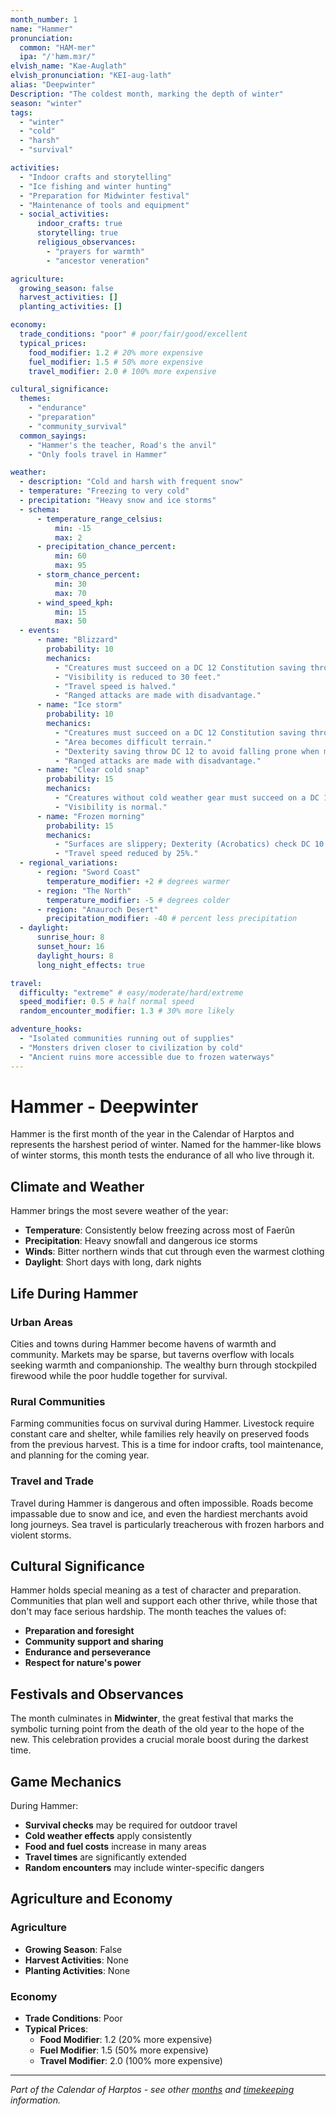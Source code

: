 ```yaml
---
month_number: 1
name: "Hammer"
pronunciation:
  common: "HAM-mer"
  ipa: "/'hæm.mɜr/"
elvish_name: "Kae-Auglath"
elvish_pronunciation: "KEI-aug-lath"
alias: "Deepwinter"
Description: "The coldest month, marking the depth of winter"
season: "winter"
tags:
  - "winter"
  - "cold"
  - "harsh"
  - "survival"

activities:
  - "Indoor crafts and storytelling"
  - "Ice fishing and winter hunting"
  - "Preparation for Midwinter festival"
  - "Maintenance of tools and equipment"
  - social_activities:
      indoor_crafts: true
      storytelling: true
      religious_observances:
        - "prayers for warmth"
        - "ancestor veneration"

agriculture:
  growing_season: false
  harvest_activities: []
  planting_activities: []

economy:
  trade_conditions: "poor" # poor/fair/good/excellent
  typical_prices:
    food_modifier: 1.2 # 20% more expensive
    fuel_modifier: 1.5 # 50% more expensive
    travel_modifier: 2.0 # 100% more expensive

cultural_significance:
  themes:
    - "endurance"
    - "preparation"
    - "community_survival"
  common_sayings:
    - "Hammer's the teacher, Road's the anvil"
    - "Only fools travel in Hammer"

weather:
  - description: "Cold and harsh with frequent snow"
  - temperature: "Freezing to very cold"
  - precipitation: "Heavy snow and ice storms"
  - schema:
      - temperature_range_celsius:
          min: -15
          max: 2
      - precipitation_chance_percent:
          min: 60
          max: 95
      - storm_chance_percent:
          min: 30
          max: 70
      - wind_speed_kph:
          min: 15
          max: 50
  - events:
      - name: "Blizzard"
        probability: 10
        mechanics:
          - "Creatures must succeed on a DC 12 Constitution saving throw every hour or gain one level of exhaustion."
          - "Visibility is reduced to 30 feet."
          - "Travel speed is halved."
          - "Ranged attacks are made with disadvantage."
      - name: "Ice storm"
        probability: 10
        mechanics:
          - "Creatures must succeed on a DC 12 Constitution saving throw every hour or gain one level of exhaustion."
          - "Area becomes difficult terrain."
          - "Dexterity saving throw DC 12 to avoid falling prone when moving."
          - "Ranged attacks are made with disadvantage."
      - name: "Clear cold snap"
        probability: 15
        mechanics:
          - "Creatures without cold weather gear must succeed on a DC 10 Constitution saving throw every 4 hours or take 1d4 cold damage."
          - "Visibility is normal."
      - name: "Frozen morning"
        probability: 15
        mechanics:
          - "Surfaces are slippery; Dexterity (Acrobatics) check DC 10 to avoid slipping when dashing. Knocked prone on a failure."
          - "Travel speed reduced by 25%."
  - regional_variations:
      - region: "Sword Coast"
        temperature_modifier: +2 # degrees warmer
      - region: "The North"
        temperature_modifier: -5 # degrees colder
      - region: "Anauroch Desert"
        precipitation_modifier: -40 # percent less precipitation
  - daylight:
      sunrise_hour: 8
      sunset_hour: 16
      daylight_hours: 8
      long_night_effects: true

travel:
  difficulty: "extreme" # easy/moderate/hard/extreme
  speed_modifier: 0.5 # half normal speed
  random_encounter_modifier: 1.3 # 30% more likely

adventure_hooks:
  - "Isolated communities running out of supplies"
  - "Monsters driven closer to civilization by cold"
  - "Ancient ruins more accessible due to frozen waterways"
---
```


# Hammer - Deepwinter

Hammer is the first month of the year in the Calendar of Harptos and represents the harshest period of winter. Named for the hammer-like blows of winter storms, this month tests the endurance of all who live through it.

## Climate and Weather

Hammer brings the most severe weather of the year:

- **Temperature**: Consistently below freezing across most of Faerûn
- **Precipitation**: Heavy snowfall and dangerous ice storms
- **Winds**: Bitter northern winds that cut through even the warmest clothing
- **Daylight**: Short days with long, dark nights

## Life During Hammer

### Urban Areas

Cities and towns during Hammer become havens of warmth and community. Markets may be sparse, but taverns overflow with locals seeking warmth and companionship. The wealthy burn through stockpiled firewood while the poor huddle together for survival.

### Rural Communities

Farming communities focus on survival during Hammer. Livestock require constant care and shelter, while families rely heavily on preserved foods from the previous harvest. This is a time for indoor crafts, tool maintenance, and planning for the coming year.

### Travel and Trade

Travel during Hammer is dangerous and often impossible. Roads become impassable due to snow and ice, and even the hardiest merchants avoid long journeys. Sea travel is particularly treacherous with frozen harbors and violent storms.

## Cultural Significance

Hammer holds special meaning as a test of character and preparation. Communities that plan well and support each other thrive, while those that don't may face serious hardship. The month teaches the values of:

- **Preparation and foresight**
- **Community support and sharing**
- **Endurance and perseverance**
- **Respect for nature's power**

## Festivals and Observances

The month culminates in **Midwinter**, the great festival that marks the symbolic turning point from the death of the old year to the hope of the new. This celebration provides a crucial morale boost during the darkest time.

## Game Mechanics

During Hammer:

- **Survival checks** may be required for outdoor travel
- **Cold weather effects** apply consistently
- **Food and fuel costs** increase in many areas
- **Travel times** are significantly extended
- **Random encounters** may include winter-specific dangers

## Agriculture and Economy

### Agriculture

- **Growing Season**: False
- **Harvest Activities**: None
- **Planting Activities**: None

### Economy

- **Trade Conditions**: Poor
- **Typical Prices**:
  - **Food Modifier**: 1.2 (20% more expensive)
  - **Fuel Modifier**: 1.5 (50% more expensive)
  - **Travel Modifier**: 2.0 (100% more expensive)

---

_Part of the Calendar of Harptos - see other [months](../months/) and [timekeeping](../timekeeping/) information._
